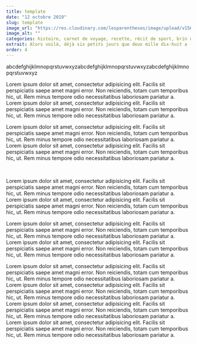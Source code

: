 ```yaml
---
title: template
date: "12 octobre 2019"
slug: template
image_url: "https://res.cloudinary.com/lesparentheses/image/upload/v1569002038/test/coworkamping_63.jpg"
image_alt: ""
categories: histoire, carnet de voyage, recette, récit de sport, brin de culture
extrait: Alors voilà, déjà six petits jours que deux mille dix-huit a (presque) doucement refermé ses pages.
order: 4
---
```


<div class="main-container">

  <section class="single-post--section">
    <p class="single-post--text">
      abcdefghijklmnopqrstuvwxyzabcdefghijklmnopqrstuvwxyzabcdefghijklmnopqrstuvwxyz
    </p>
    <p class="single-post--text">
      Lorem ipsum dolor sit amet, consectetur adipisicing elit. Facilis sit perspiciatis saepe amet magni error. Non reiciendis, totam cum temporibus hic, ut. Rem minus tempore odio necessitatibus laboriosam pariatur a. Lorem ipsum dolor sit amet, consectetur adipisicing elit. Facilis sit perspiciatis saepe amet magni error. Non reiciendis, totam cum temporibus hic, ut. Rem minus tempore odio necessitatibus laboriosam pariatur a.
    </p>
    <p class="single-post--text">
      Lorem ipsum dolor sit amet, consectetur adipisicing elit. Facilis sit perspiciatis saepe amet magni error. Non reiciendis, totam cum temporibus hic, ut. Rem minus tempore odio necessitatibus laboriosam pariatur a. Lorem ipsum dolor sit amet, consectetur adipisicing elit. Facilis sit perspiciatis saepe amet magni error. Non reiciendis, totam cum temporibus hic, ut. Rem minus tempore odio necessitatibus laboriosam pariatur a.
    </p>
  </section>

  <section class="single-post--image grid columns-2">
    <div class="grid-element one">
      <img src="https://res.cloudinary.com/lesparentheses/image/upload/v1569002038/test/coworkamping_63.jpg" alt="">
    </div>
    <div class="grid-element one">
      <img src="https://res.cloudinary.com/lesparentheses/image/upload/v1569002037/test/coworkamping_16.jpg" alt="">
    </div>
  </section>

  <section class="single-post--image grid columns-3">
    <div class="grid-element one">
      <img src="https://res.cloudinary.com/lesparentheses/image/upload/v1569002038/test/coworkamping_63.jpg" alt="">
    </div>
    <div class="grid-element one">
      <img src="https://res.cloudinary.com/lesparentheses/image/upload/v1569002037/test/coworkamping_16.jpg" alt="">
    </div>
    <div class="grid-element one">
      <img src="https://res.cloudinary.com/lesparentheses/image/upload/v1569002037/test/coworkamping_16.jpg" alt="">
    </div>
  </section>

  <section class="single-post--image grid columns-4">
    <img class="grid-element two" src="https://res.cloudinary.com/lesparentheses/image/upload/v1569002038/test/coworkamping_63.jpg" alt="">
    <img class="grid-element one align-stretch" src="https://res.cloudinary.com/lesparentheses/image/upload/v1569002037/test/coworkamping_16.jpg" alt="">
    <img class="grid-element one" src="https://res.cloudinary.com/lesparentheses/image/upload/v1569002038/test/coworkamping_63.jpg" alt="">
    <img class="grid-element four" src="https://res.cloudinary.com/lesparentheses/image/upload/v1569002037/test/coworkamping_16.jpg" alt="">
  </section>

  <div class="single-post--section">
    <p class="single-post--text">
      Lorem ipsum dolor sit amet, consectetur adipisicing elit. Facilis sit perspiciatis saepe amet magni error. Non reiciendis, totam cum temporibus hic, ut. Rem minus tempore odio necessitatibus laboriosam pariatur a. Lorem ipsum dolor sit amet, consectetur adipisicing elit. Facilis sit perspiciatis saepe amet magni error. Non reiciendis, totam cum temporibus hic, ut. Rem minus tempore odio necessitatibus laboriosam pariatur a.
    </p>
      <p class="single-post--text">
      Lorem ipsum dolor sit amet, consectetur adipisicing elit. Facilis sit perspiciatis saepe amet magni error. Non reiciendis, totam cum temporibus hic, ut. Rem minus tempore odio necessitatibus laboriosam pariatur a. Lorem ipsum dolor sit amet, consectetur adipisicing elit. Facilis sit perspiciatis saepe amet magni error. Non reiciendis, totam cum temporibus hic, ut. Rem minus tempore odio necessitatibus laboriosam pariatur a.
    </p>
  </div>

  <div class="single-post--section">
    <p class="single-post--text">
      Lorem ipsum dolor sit amet, consectetur adipisicing elit. Facilis sit perspiciatis saepe amet magni error. Non reiciendis, totam cum temporibus hic, ut. Rem minus tempore odio necessitatibus laboriosam pariatur a. Lorem ipsum dolor sit amet, consectetur adipisicing elit. Facilis sit perspiciatis saepe amet magni error. Non reiciendis, totam cum temporibus hic, ut. Rem minus tempore odio necessitatibus laboriosam pariatur a.
      Lorem ipsum dolor sit amet, consectetur adipisicing elit. Facilis sit perspiciatis saepe amet magni error. Non reiciendis, totam cum temporibus hic, ut. Rem minus tempore odio necessitatibus laboriosam pariatur a. Lorem ipsum dolor sit amet, consectetur adipisicing elit. Facilis sit perspiciatis saepe amet magni error. Non reiciendis, totam cum temporibus hic, ut. Rem minus tempore odio necessitatibus laboriosam pariatur a.
    </p>
  </div>

  <div class="single-post--image">
    <img src="https://res.cloudinary.com/lesparentheses/image/upload/v1569002038/test/coworkamping_63.jpg" alt="">
  </div>

</div>

<div class="fullwidth-container">

  <div class="single-post--image fullwidth">
    <img src="https://res.cloudinary.com/lesparentheses/image/upload/v1569002038/test/coworkamping_63.jpg" alt="">
  </div>

</div>

